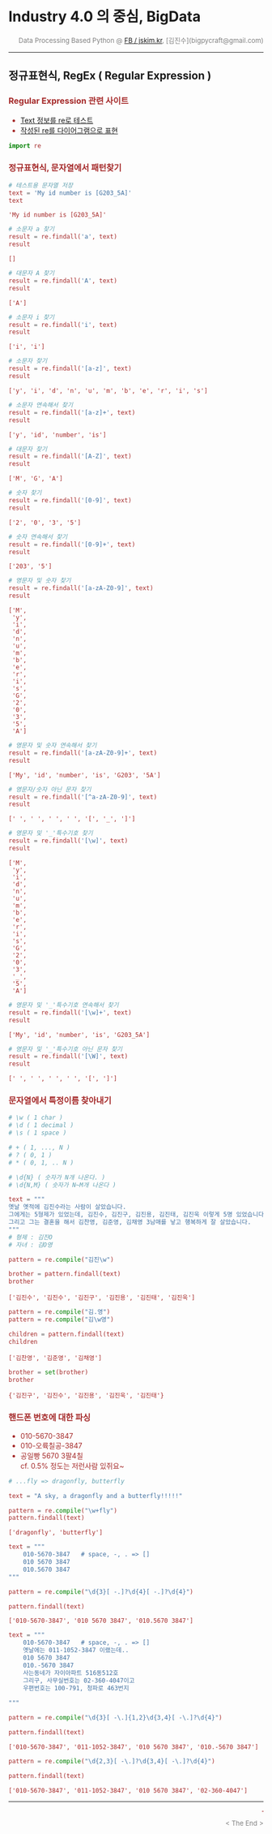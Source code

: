 
# Industry 4.0 의 중심, BigData

<div align='right'><font size=2 color='gray'>Data Processing Based Python @ <font color='blue'><a href='https://www.facebook.com/jskim.kr'>FB / jskim.kr</a></font>, [김진수](bigpycraft@gmail.com)</font></div>
<hr>

## 정규표현식, RegEx ( Regular Expression )


### <font color='brown'> Regular Expression 관련 사이트
- <a href="http://regexr.com/"> Text 정보를 re로 테스트 </a>
- <a href="https://regexper.com/"> 작성된 re를 다이어그램으로 표현 </a>


```python
import re 
```

### <font color='brown'>정규표현식, 문자열에서 패턴찾기</font>


```python
# 테스트용 문자열 저장
text = 'My id number is [G203_5A]'
text
```




    'My id number is [G203_5A]'




```python
# 소문자 a 찾기
result = re.findall('a', text)
result
```




    []




```python
# 대문자 A 찾기
result = re.findall('A', text)
result
```




    ['A']




```python
# 소문자 i 찾기
result = re.findall('i', text)
result
```




    ['i', 'i']




```python
# 소문자 찾기
result = re.findall('[a-z]', text)
result
```




    ['y', 'i', 'd', 'n', 'u', 'm', 'b', 'e', 'r', 'i', 's']




```python
# 소문자 연속해서 찾기
result = re.findall('[a-z]+', text)
result

```




    ['y', 'id', 'number', 'is']




```python
# 대문자 찾기
result = re.findall('[A-Z]', text)
result
```




    ['M', 'G', 'A']




```python
# 숫자 찾기
result = re.findall('[0-9]', text)
result
```




    ['2', '0', '3', '5']




```python
# 숫자 연속해서 찾기
result = re.findall('[0-9]+', text)
result
```




    ['203', '5']




```python
# 영문자 및 숫자 찾기
result = re.findall('[a-zA-Z0-9]', text)
result
```




    ['M',
     'y',
     'i',
     'd',
     'n',
     'u',
     'm',
     'b',
     'e',
     'r',
     'i',
     's',
     'G',
     '2',
     '0',
     '3',
     '5',
     'A']




```python
# 영문자 및 숫자 연속해서 찾기
result = re.findall('[a-zA-Z0-9]+', text)
result
```




    ['My', 'id', 'number', 'is', 'G203', '5A']




```python
# 영문자/숫자 아닌 문자 찾기
result = re.findall('[^a-zA-Z0-9]', text)
result
```




    [' ', ' ', ' ', ' ', '[', '_', ']']




```python
# 영문자 및 '_'특수기호 찾기
result = re.findall('[\w]', text)
result
```




    ['M',
     'y',
     'i',
     'd',
     'n',
     'u',
     'm',
     'b',
     'e',
     'r',
     'i',
     's',
     'G',
     '2',
     '0',
     '3',
     '_',
     '5',
     'A']




```python
# 영문자 및 '_'특수기호 연속해서 찾기
result = re.findall('[\w]+', text)
result
```




    ['My', 'id', 'number', 'is', 'G203_5A']




```python
# 영문자 및 '_'특수기호 아닌 문자 찾기
result = re.findall('[\W]', text)
result
```




    [' ', ' ', ' ', ' ', '[', ']']



### <font color='brown'>문자열에서 특정이름 찾아내기</font>


```python
# \w ( 1 char )
# \d ( 1 decimal )
# \s ( 1 space )

# + ( 1, ..., N )
# ? ( 0, 1 )
# * ( 0, 1, .. N )

# \d{N} ( 숫자가 N개 나온다. )
# \d{N,M} ( 숫자가 N~M개 나온다 )
```


```python
text = """
옛날 옛적에 김진수라는 사람이 살았습니다.
그에게는 5형제가 있었는데, 김진수, 김진구, 김진용, 김진태, 김진욱 이렇게 5명 있었습니다.
그리고 그는 결혼을 해서 김찬영, 김준영, 김채영 3남매를 낳고 행복하게 잘 살았습니다.
"""
# 형제 : 김진O
# 자녀 : 김O영
```


```python
pattern = re.compile("김진\w")
```


```python
brother = pattern.findall(text)
brother
```




    ['김진수', '김진수', '김진구', '김진용', '김진태', '김진욱']




```python
pattern = re.compile("김.영")
pattern = re.compile("김\w영")
```


```python
children = pattern.findall(text)
children
```




    ['김찬영', '김준영', '김채영']




```python
brother = set(brother)
brother
```




    {'김진구', '김진수', '김진용', '김진욱', '김진태'}



### <font color='brown'> 핸드폰 번호에 대한 파싱 </font>
> 
- 010-5670-3847
- 010-오륙칠공-3847
- 공일빵 5670 3팔4칠      
cf. 0.5% 정도는 저런사람 있쥐요~


```python
# ...fly => dragonfly, butterfly
```


```python
text = "A sky, a dragonfly and a butterfly!!!!!"
```


```python
pattern = re.compile("\w+fly")
pattern.findall(text)
```




    ['dragonfly', 'butterfly']




```python
text = """
    010-5670-3847   # space, -, . => []
    010 5670 3847
    010.5670 3847
"""
```


```python
pattern = re.compile("\d{3}[ -.]?\d{4}[ -.]?\d{4}")
```


```python
pattern.findall(text)
```




    ['010-5670-3847', '010 5670 3847', '010.5670 3847']




```python
text = """
    010-5670-3847   # space, -, . => []
    옛날에는 011-1052-3847 이랬는데..
    010 5670 3847
    010.-5670 3847
    사는동네가 자이아파트 516동512호
    그리구, 사무실번호는 02-360-4047이고
    우편번호는 100-791, 청파로 463번지
    
"""
```


```python
pattern = re.compile("\d{3}[ -\.]{1,2}\d{3,4}[ -\.]?\d{4}")
```


```python
pattern.findall(text)
```




    ['010-5670-3847', '011-1052-3847', '010 5670 3847', '010.-5670 3847']




```python
pattern = re.compile("\d{2,3}[ -\.]?\d{3,4}[ -\.]?\d{4}")
```


```python
pattern.findall(text)
```




    ['010-5670-3847', '011-1052-3847', '010 5670 3847', '02-360-4047']



<hr>
<marquee><font size=3 color='brown'>The BigpyCraft find the information to design valuable society with Technology & Craft.</font></marquee>
<div align='right'><font size=2 color='gray'> &lt; The End &gt; </font></div>
